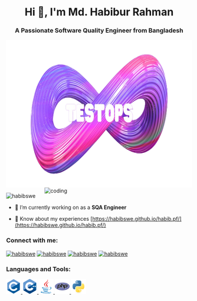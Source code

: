 
<h1 align="center">Hi 👋, I'm Md. Habibur Rahman</h1>
<h3 align="center">A Passionate Software Quality Engineer from Bangladesh</h3>
<img align="center" alt="Coding" width="900" height="400" src="https://github.com/habibswe/logo/blob/main/testops.png">
<img align="right"alt="coding"width="400" src="https://user-images.githubusercontent.com/55389276/140866485-8fb1c876-9a8f-4d6a-98dc-08c4981eaf70.gif">
<p align="left"> <img src="https://komarev.com/ghpvc/?username=habibswe&label=Profile%20views&color=0e75b6&style=flat" alt="habibswe" /> </p>

- 🌱 I’m currently working on as a **SQA Engineer**

- 📄 Know about my experiences [https://habibswe.github.io/habib.pf/](https://habibswe.github.io/habib.pf/)

<h3 align="left">Connect with me:</h3>
<p align="left">
<a href="https://twitter.com/habibswe" target="blank"><img align="center" src="https://raw.githubusercontent.com/rahuldkjain/github-profile-readme-generator/master/src/images/icons/Social/twitter.svg" alt="habibswe" height="30" width="40" /></a>
<a href="https://linkedin.com/in/habibswe" target="blank"><img align="center" src="https://raw.githubusercontent.com/rahuldkjain/github-profile-readme-generator/master/src/images/icons/Social/linked-in-alt.svg" alt="habibswe" height="30" width="40" /></a>
<a href="https://fb.com/habibswe" target="blank"><img align="center" src="https://raw.githubusercontent.com/rahuldkjain/github-profile-readme-generator/master/src/images/icons/Social/facebook.svg" alt="habibswe" height="30" width="40" /></a>
<a href="https://instagram.com/habibswe" target="blank"><img align="center" src="https://raw.githubusercontent.com/rahuldkjain/github-profile-readme-generator/master/src/images/icons/Social/instagram.svg" alt="habibswe" height="30" width="40" /></a>
</p>

<h3 align="left">Languages and Tools:</h3>
<p align="left"> <a href="https://www.cprogramming.com/" target="_blank" rel="noreferrer"> <img src="https://raw.githubusercontent.com/devicons/devicon/master/icons/c/c-original.svg" alt="c" width="40" height="40"/> </a> <a href="https://www.w3schools.com/cpp/" target="_blank" rel="noreferrer"> <img src="https://raw.githubusercontent.com/devicons/devicon/master/icons/cplusplus/cplusplus-original.svg" alt="cplusplus" width="40" height="40"/> </a> <a href="https://www.java.com" target="_blank" rel="noreferrer"> <img src="https://raw.githubusercontent.com/devicons/devicon/master/icons/java/java-original.svg" alt="java" width="40" height="40"/> </a> <a href="https://www.php.net" target="_blank" rel="noreferrer"> <img src="https://raw.githubusercontent.com/devicons/devicon/master/icons/php/php-original.svg" alt="php" width="40" height="40"/> </a> <a href="https://www.python.org" target="_blank" rel="noreferrer"> <img src="https://raw.githubusercontent.com/devicons/devicon/master/icons/python/python-original.svg" alt="python" width="40" height="40"/> </a> </p>



